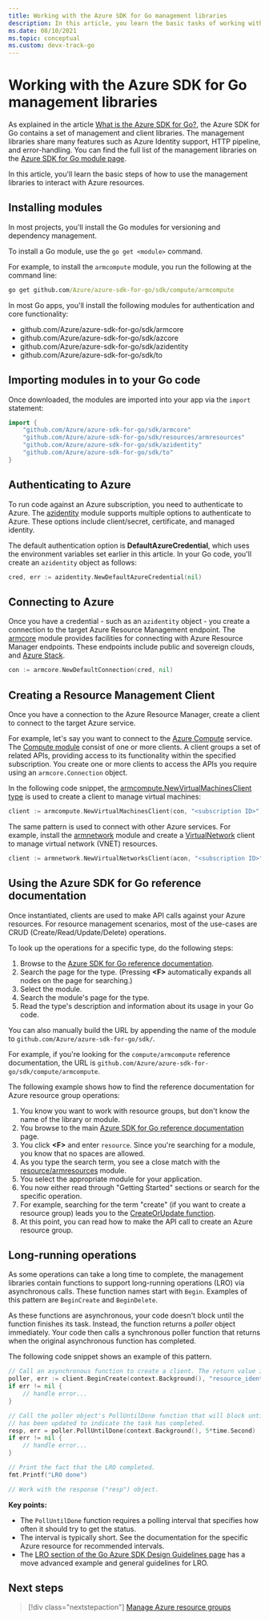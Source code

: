 ```yaml
---
title: Working with the Azure SDK for Go management libraries 
description: In this article, you learn the basic tasks of working with the Azure SDK for Go management libraries.
ms.date: 08/10/2021
ms.topic: conceptual
ms.custom: devx-track-go
---
```


# Working with the Azure SDK for Go management libraries

As explained in the article [What is the Azure SDK for Go?](overview.md), the Azure SDK for Go contains a set of management and client libraries.
The management libraries share many features such as Azure Identity support, HTTP pipeline, and error-handling.
You can find the full list of the management libraries on the [Azure SDK for Go module page](https://azure.github.io/azure-sdk/releases/latest/mgmt/go.html).

In this article, you'll learn the basic steps of how to use the management libraries to interact with Azure resources.

## Installing modules

In most projects, you'll install the Go modules for versioning and dependency management.

To install a Go module, use the `go get <module>` command.

For example, to install the `armcompute` module, you run the following at the command line:

```cmd
go get github.com/Azure/azure-sdk-for-go/sdk/compute/armcompute
```

In most Go apps, you'll install the following modules for authentication and core functionality:

- github.com/Azure/azure-sdk-for-go/sdk/armcore
- github.com/Azure/azure-sdk-for-go/sdk/azcore
- github.com/Azure/azure-sdk-for-go/sdk/azidentity
- github.com/Azure/azure-sdk-for-go/sdk/to

## Importing modules in to your Go code

Once downloaded, the modules are imported into your app via the `import` statement:

```go
import {
    "github.com/Azure/azure-sdk-for-go/sdk/armcore"
    "github.com/Azure/azure-sdk-for-go/sdk/resources/armresources"
    "github.com/Azure/azure-sdk-for-go/sdk/azidentity"
    "github.com/Azure/azure-sdk-for-go/sdk/to"
}
```

## Authenticating to Azure

To run code against an Azure subscription, you need to authenticate to Azure. The [azidentity](https://pkg.go.dev/github.com/Azure/azure-sdk-for-go/sdk/azidentity) module supports multiple options to authenticate to Azure. These options include client/secret, certificate, and managed identity.

The default authentication option is **DefaultAzureCredential**, which uses the environment variables set earlier in this article. In your Go code, you'll create an `azidentity` object as follows:

```go
cred, err := azidentity.NewDefaultAzureCredential(nil)
```

## Connecting to Azure

Once you have a credential - such as an `azidentity` object - you create a connection to the target Azure Resource Management endpoint. The [armcore](https://pkg.go.dev/github.com/Azure/azure-sdk-for-go/sdk/armcore) module provides facilities for connecting with Azure Resource Manager endpoints. These endpoints include public and sovereign clouds, and [Azure Stack](https://azure.microsoft.com/overview/azure-stack/).

```go
con := armcore.NewDefaultConnection(cred, nil)
```

## Creating a Resource Management Client

Once you have a connection to the Azure Resource Manager, create a client to connect to the target Azure service.

For example, let's say you want to connect to the [Azure Compute](https://azure.microsoft.com/product-categories/compute/) service. The [Compute module](https://pkg.go.dev/github.com/Azure/azure-sdk-for-go/sdk/compute/armcompute@v0.1.0) consist of one or more clients. A client groups a set of related APIs, providing access to its functionality within the specified subscription. You create one or more clients to access the APIs you require using an `armcore.Connection` object.

In the following code snippet, the [armcompute.NewVirtualMachinesClient type](https://pkg.go.dev/github.com/Azure/azure-sdk-for-go/sdk/compute/armcompute@v0.1.0#VirtualMachinesClient) is used to create a client to manage virtual machines:

```go
client := armcompute.NewVirtualMachinesClient(con, "<subscription ID>")
```

The same pattern is used to connect with other Azure services. For example, install the [armnetwork](https://pkg.go.dev/github.com/Azure/azure-sdk-for-go/sdk/network/armnetwork) module and create a [VirtualNetwork](https://pkg.go.dev/github.com/Azure/azure-sdk-for-go/sdk/network/armnetwork#VirtualNetworksClient) client to manage virtual network (VNET) resources.

```go
client := armnetwork.NewVirtualNetworksClient(acon, "<subscription ID>")
```

## Using the Azure SDK for Go reference documentation

Once instantiated, clients are used to make API calls against your Azure resources. For resource management scenarios, most of the use-cases are CRUD (Create/Read/Update/Delete) operations.

To look up the operations for a specific type, do the following steps:

1. Browse to the [Azure SDK for Go reference documentation](https://pkg.go.dev/github.com/Azure/azure-sdk-for-go/sdk).
1. Search the page for the type. (Pressing **&lt;F>** automatically expands all nodes on the page for searching.)
1. Select the module.
1. Search the module's page for the type.
1. Read the type's description and information about its usage in your Go code.

You can also manually build the URL by appending the name of the module to `github.com/Azure/azure-sdk-for-go/sdk/`. 

For example, if you're looking for the `compute/armcompute` reference documentation, the URL is `github.com/Azure/azure-sdk-for-go/sdk/compute/armcompute`.

The following example shows how to find the reference documentation for Azure resource group operations:

1. You know you want to work with resource groups, but don't know the name of the library or module.
1. You browse to the main [Azure SDK for Go reference documentation](https://pkg.go.dev/github.com/Azure/azure-sdk-for-go/sdk) page.
1. You click **&lt;F>** and enter `resource`. Since you're searching for a module, you know that no spaces are allowed.
1. As you type the search term, you see a close match with the [resource/armresources](https://pkg.go.dev/github.com/Azure/azure-sdk-for-go/sdk/resources/armresources) module.
1. You select the appropriate module for your application.
1. You now either read through "Getting Started" sections or search for the specific operation.
1. For example, searching for the term "create" (if you want to create a resource group) leads you to the [CreateOrUpdate function](https://pkg.go.dev/github.com/Azure/azure-sdk-for-go/sdk/resources/armresources#ResourceGroupsClient.CreateOrUpdate).
1. At this point, you can read how to make the API call to create an Azure resource group.

## Long-running operations

As some operations can take a long time to complete, the management libraries contain functions to support long-running operations (LRO) via asynchronous calls. These function names start with `Begin`. Examples of this pattern are `BeginCreate` and `BeginDelete`. 

As these functions are asynchronous, your code doesn't block until the function finishes its task. Instead, the function returns a *poller* object immediately. Your code then calls a synchronous poller function that returns when the original asynchronous function has completed.

The following code snippet shows an example of this pattern.

```go
// Call an asynchronous function to create a client. The return value is a poller object.
poller, err := client.BeginCreate(context.Background(), "resource_identifier", "additonal_parameter")
if err != nil {
	// handle error...
}

// Call the poller object's PollUntilDone function that will block until the poller object
// has been updated to indicate the task has completed.
resp, err = poller.PollUntilDone(context.Background(), 5*time.Second)
if err != nil {
	// handle error...
}

// Print the fact that the LRO completed.
fmt.Printf("LRO done")

// Work with the response ("resp") object.
```

**Key points:**

- The `PollUntilDone` function requires a polling interval that specifies how often it should try to get the status.
- The interval is typically short. See the documentation for the specific Azure resource for recommended intervals.
- The [LRO section of the Go Azure SDK Design Guidelines page](https://azure.github.io/azure-sdk/golang_introduction.html#methods-invoking-long-running-operations) has a move advanced example and general guidelines for LRO.

## Next steps

> [!div class="nextstepaction"]
> [Manage Azure resource groups](manage-resource-groups.md)
